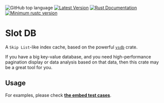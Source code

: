 ![GitHub top language](https://img.shields.io/github/languages/top/rust-util-collections/VSDB)
[![Latest Version](https://img.shields.io/crates/v/vsdb_slot_db.svg)](https://crates.io/crates/vsdb_slot_db)
[![Rust Documentation](https://img.shields.io/badge/api-rustdoc-blue.svg)](https://docs.rs/vsdb_slot_db)
[![Minimum rustc version](https://img.shields.io/badge/rustc-1.78+-lightgray.svg)](https://github.com/rust-random/rand#rust-version-requirements)

# Slot DB

A `Skip List`-like index cache, based on the powerful [`vsdb`](https://crates.io/crates/vsdb) crate.

If you have a big key-value database, and you need high-performance pagination display or data analysis based on that data, then this crate may be a great tool for you.

## Usage

For examples, please check [**the embed test cases**](src/test.rs).

